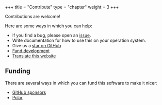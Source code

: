 +++
title = "Contribute"
type = "chapter"
weight = 3
+++

Contributions are welcome!

Here are some ways in which you can help:

- If you find a bug, please open an [issue][0].
- Write documentation for how to use this on your operation system.
- Give us a [star on GitHub][1]
- [Fund development](#funding)
- [Translate this website][4]

## Funding

There are several ways in which you can fund this software to make it nicer:

- [GitHub sponsors][2]
- [Polar][3]

[0]: https://github.com/niccokunzmann/python_dhcp_server/issues
[1]: https://github.com/niccokunzmann/simple_dhcp_server/
[2]: https://github.com/sponsors/niccokunzmann
[3]: https://polar.sh/niccokunzmann
[4]: https://hosted.weblate.org/engage/simple-dhcp-server/
